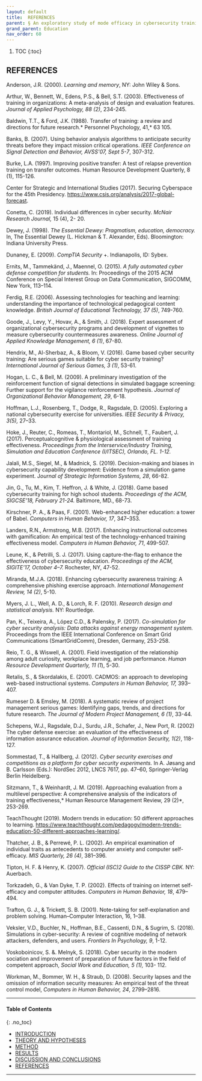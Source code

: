 ```yaml
---
layout: default
title:  REFERENCES
parent: § An exploratory study of mode efficacy in cybersecurity training  
grand_parent: Education
nav_order: 60 
---
```

<style>
.dont-break-out {
  /* These are technically the same, but use both */
  overflow-wrap: break-word;
  word-wrap: break-word;

     -ms-word-break: break-all;
  /* This is the dangerous one in WebKit, as it breaks things wherever */
  word-break: break-all;
  /* Instead use this non-standard one: */
  word-break: break-word;
}

.youtube-container {
    position: relative;
    width: 100%;
    height: 0;
    padding-bottom: 56.25%;
}
.youtube-video {
    position: absolute;
    top: 0;
    left: 0;
    width: 100%;
    height: 100%;
}

</style>

<div class="dont-break-out" markdown="1">

1. TOC
{:toc}

## REFERENCES
Anderson, J.R. (2000). *Learning and memory*, NY: John Wiley & Sons.

Arthur, W., Bennett, W., Edens, P.S., & Bell, S.T. (2003). Effectiveness of training in organizations: A meta-analysis of design and evaluation features. *Journal of Applied Psychology, 88 (2)*, 234-245. 

Baldwin, T.T., & Ford, J.K. (1988). Transfer of training: a review and directions for future research.* Personnel Psychology, 41,* 63 105. 

Banks, B. (2007). Using behavior analysis algorithms to anticipate security threats before they impact mission critical operations. *IEEE Conference on Signal Detection and Behavior, AVSS'07, Sept 5-7*, 307-312.

Burke, L.A. (1997). Improving positive transfer: A test of relapse prevention training on transfer outcomes. Human Resource Development Quarterly, 8 (1), 115-126.

Center for Strategic and International Studies (2017). Securing Cyberspace for the 45th Presidency. https://www.csis.org/analysis/2017-global-forecast. 

Conetta, C. (2019). Individual differences in cyber security. *McNair Research Journal,* 15 (4), 2- 20.

Dewey, J. (1998). *The Essential Dewey: Pragmatism, education, democracy.* In, The Essential Dewey (L. Hickman & T. Alexander, Eds). Bloomington: Indiana University Press. 

Dunaney, E. (2009). *CompTIA Security* +. Indianapolis, ID: Sybex. 

Ernits, M., Tammekänd, J., Maennel, O. (2015). *A fully automated cyber defense competition for students.* In: Proceedings of the 2015 ACM Conference on Special Interest Group on Data Communication, SIGCOMM, New York, 113–114.

Ferdig, R.E. (2006). Assessing technologies for teaching and learning: understanding the importance of technological pedagogical content knowledge. *British Journal of Educational Technology, 37 (5)*, 749-760. 

Goode, J., Levy, Y., Hovav, A., & Smith, J. (2018). Expert assessment of organizational cybersecurity programs and development of vignettes to measure cybersecurity countermeasures awareness. *Online Journal of Applied Knowledge Management, 6 (1)*, 67-80. 

Hendrix, M., Al-Sherbaz, A., & Bloom, V. (2016). Game based cyber security training: Are serious games suitable for cyber security training? *International Journal of Serious Games, 3 (1)*, 53-61.

Hogan, L. C., & Bell, M. (2009). A preliminary investigation of the reinforcement function of signal detections in simulated baggage screening: Further support for the vigilance reinforcement hypothesis. *Journal of Organizational Behavior Management, 29*, 6-18. 

Hoffman, L.J., Rosenberg, T., Dodge, R., Ragsdale, D. (2005). Exploring a national cybersecurity exercise for universities. *IEEE Security & Privacy, 3(5),* 27–33. 

Hoke, J., Reuter, C., Romeas, T., Montariol, M., Schnell, T., Faubert, J. (2017). Perceptualcognitive & physiological assessment of training effectiveness. *Proceedings from the Interservice/Industry Training, Simulation and Education Conference (I/ITSEC), Orlando, FL. 1-12.*

Jalali, M.S., Siegel, M., & Madnick, S. (2019). Decision-making and biases in cybersecurity capability development: Evidence from a simulation game experiment. J*ournal of Strategic Information Systems, 28*, 66-82. 

Jin, G., Tu, M., Kim, T. Heffron, J. & White, J. (2018). Game based cybersecurity training for high school students. *Proceedings of the ACM, SIGCSE'18, February 21-24.* Baltimore, MD., 68-73. 

Kirschner, P. A., & Paas, F. (2001). Web-enhanced higher education: a tower of Babel. *Computers in Human Behavior, 17*, 347–353.

Landers, R.N., Armstrong, M.B. (2017). Enhancing instructional outcomes with gamification: An empirical test of the technology-enhanced training effectiveness model. *Computers in Human Behavior, 71*, 499-507.

Leune, K., & Petrilli, S. J. (2017). Using capture-the-flag to enhance the effectiveness of cybersecurity education. *Proceedings of the ACM, SIGITE’17, October 4–7.* Rochester, NY, 47-52. 

Miranda, M.J.A. (2018). Enhancing cybersecurity awareness training: A comprehensive phishing exercise approach. *International Management Review, 14 (2)*, 5-10. 

Myers, J. L., Well, A. D., & Lorch, R. F. (2010). *Research design and statistical analysis.* NY: Rourtledge.

Pan, K., Teixeira, A., López C.D., & Palensky, P. (2017). *Co-simulation for cyber security analysis: Data attacks against energy management system.* Proceedings from the IEEE International Conference on Smart Grid Communications (SmartGridComm), Dresden, Germany, 253-258. 

Reio, T. G., & Wiswell, A. (2001). Field investigation of the relationship among adult curiosity, workplace learning, and job performance. *Human Resource Development Quarterly, 11 (1*), 5-30.

Retalis, S., & Skordalakis, E. (2001). CADMOS: an approach to developing web-based instructional systems. *Computers in Human Behavior, 17,* 393–407.

Rumeser D. & Emsley, M. (2018). A systematic review of project management serious games: Identifying gaps, trends, and directions for future research. *The Journal of Modern Project Management, 6 (1)*, 33-44.

Schepens, W.J., Ragsdale, D.J., Surdu, J.R., Schafer, J., New Port, R. (2002) The cyber defense exercise: an evaluation of the effectiveness of information assurance education. *Journal of Information Security, 1(2)*, 118-127. 

Sommestad, T., & Hallberg, J. (2012). *Cyber security exercises and competitions as a platform for cyber security experiments.* In A. Jøsang and B. Carlsson (Eds.): NordSec 2012, LNCS 7617, pp. 47–60, Springer-Verlag Berlin Heidelberg. 

Sitzmann, T., & Weinhardt, J. M. (2019). Approaching evaluation from a multilevel perspective: A comprehensive analysis of the indicators of training effectiveness,* Human Resource Management Review, 29 (2)*, 253-269. 

TeachThought (2019). Modern trends in education: 50 different approaches to learning. https://www.teachthought.com/pedagogy/modern-trends-education-50-different-approaches-learning/.

Thatcher, J. B., & Perrewé, P. L. (2002). An empirical examination of individual traits as antecedents to computer anxiety and computer self-efficacy. *MIS Quarterly, 26 (4)*, 381–396.

Tipton, H. F. & Henry, K. (2007). *Official (ISC)2 Guide to the CISSP CBK.* NY: Auerbach.

Torkzadeh, G., & Van Dyke, T. P. (2002). Effects of training on internet self-efficacy and computer attitudes. *Computers in Human Behavior, 18*, 479–494. 

Trafton, G. J., & Trickett, S. B. (2001). Note-taking for self-explanation and problem solving. Human–Computer Interaction, 16, 1–38. 

Veksler, V.D., Buchler, N., Hoffman, B.E., Cassenti, D.N., & Sugrim, S. (2018). Simulations in cyber-security: A review of cognitive modeling of network attackers, defenders, and users. *Frontiers In Psychology, 9*, 1-12. 

Voskoboinicov, S. &. Melnyk, S. (2018). Cyber security in the modern sociation and improvement of preparation of future factors in the field of competent approach, *Social Work and Education, 5 (1),* 103- 112. 

Workman, M., Bommer, W. H., & Straub, D. (2008). Security lapses and the omission of information security measures: An empirical test of the threat control model, *Computers in Human Behavior, 24*, 2799–2816.


***

#### Table of Contents
{: .no_toc}

<ul><li> <a href="/docs/education/An-exploratory-study-of-mode-efficacy-in-cybersecurity-training-1/">INTRODUCTION</a></li><li> <a href="/docs/education/An-exploratory-study-of-mode-efficacy-in-cybersecurity-training-2/">THEORY AND HYPOTHESES</a></li><li> <a href="/docs/education/An-exploratory-study-of-mode-efficacy-in-cybersecurity-training-3/">METHOD</a></li><li> <a href="/docs/education/An-exploratory-study-of-mode-efficacy-in-cybersecurity-training-4/">RESULTS</a></li><li> <a href="/docs/education/An-exploratory-study-of-mode-efficacy-in-cybersecurity-training-5/">DISCUSSION AND CONCLUSIONS</a></li><li> <a href="/docs/education/An-exploratory-study-of-mode-efficacy-in-cybersecurity-training-6/">REFERENCES</a></li></ul>

***

</div>
